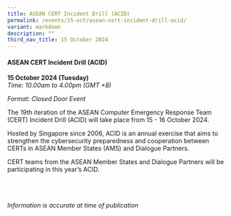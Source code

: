 ```yaml
---
title: ASEAN CERT Incident Drill (ACID)
permalink: /events/15-oct/asean-cert-incident-drill-acid/
variant: markdown
description: ""
third_nav_title: 15 October 2024
---
```

#### **ASEAN CERT Incident Drill (ACID)**

**15 October 2024 (Tuesday)**  
*Time: 10.00am to 4.00pm (GMT +8)*

*Format: Closed Door Event*

The 19th iteration of the ASEAN Computer Emergency Response Team (CERT) Incident Drill (ACID) will take place from 15 - 16 October 2024.

Hosted by Singapore since 2006, ACID is an annual exercise that aims to strengthen the cybersecurity preparedness and cooperation between CERTs in ASEAN Member States (AMS) and Dialogue Partners.

CERT teams from the ASEAN Member States and Dialogue Partners will be participating in this year’s ACID.

<br><br><br>
*Information is accurate at time of publication*